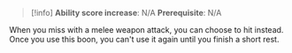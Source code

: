 >[!info]
>**Ability score increase**: N/A
>**Prerequisite**: N/A

When you miss with a melee weapon attack, you can choose to hit instead. Once you use this boon, you can't use it again until you finish a short rest.